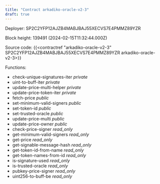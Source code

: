 ```yaml
---
title: "Contract arkadiko-oracle-v2-3"
draft: true
---
```

Deployer: SP2C2YFP12AJZB4MABJBAJ55XECVS7E4PMMZ89YZR


 



Block height: 139491 (2024-02-15T11:32:44.000Z)

Source code: {{<contractref "arkadiko-oracle-v2-3" SP2C2YFP12AJZB4MABJBAJ55XECVS7E4PMMZ89YZR arkadiko-oracle-v2-3>}}

Functions:

* check-unique-signatures-iter _private_
* uint-to-buff-iter _private_
* update-price-multi-helper _private_
* update-price-token-iter _private_
* fetch-price _public_
* set-minimum-valid-signers _public_
* set-token-id _public_
* set-trusted-oracle _public_
* update-price-multi _public_
* update-price-owner _public_
* check-price-signer _read_only_
* get-minimum-valid-signers _read_only_
* get-price _read_only_
* get-signable-message-hash _read_only_
* get-token-id-from-name _read_only_
* get-token-names-from-id _read_only_
* is-signature-used _read_only_
* is-trusted-oracle _read_only_
* pubkey-price-signer _read_only_
* uint256-to-buff-be _read_only_
